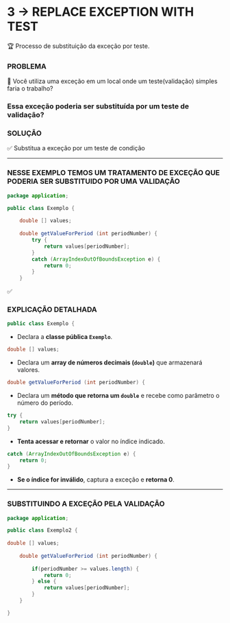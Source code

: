 # 3 → REPLACE EXCEPTION WITH TEST

🏆 Processo de substituição da exceção por teste.


### PROBLEMA

🚨 Você utiliza uma exceção em um local onde um teste(validação) simples faria o trabalho? 

### Essa exceção poderia ser substituída por um teste de validação?


### SOLUÇÃO

✅ Substitua a exceção por um teste de condição


---

### NESSE EXEMPLO TEMOS UM TRATAMENTO DE EXCEÇÃO QUE PODERIA SER SUBSTITUIDO POR UMA VALIDAÇÃO

```java
package application;

public class Exemplo {
	
	double [] values;
	
	double getValueForPeriod (int periodNumber) {
		try {
			return values[periodNumber];
		} 
		catch (ArrayIndexOutOfBoundsException e) {
			return 0;
		}
	}

```

✅

### EXPLICAÇÃO DETALHADA

```java
public class Exemplo {

```

- Declara a **classe pública `Exemplo`**.

```java
double [] values;

```

- Declara um **array de números decimais (`double`)** que armazenará valores.

```java
double getValueForPeriod (int periodNumber) {

```

- Declara um **método que retorna um `double`** e recebe como parâmetro o número do período.

```java
try {
    return values[periodNumber];
}

```

- **Tenta acessar e retornar** o valor no índice indicado.

```java
catch (ArrayIndexOutOfBoundsException e) {
    return 0;
}

```

- **Se o índice for inválido**, captura a exceção e **retorna 0**.

---


### SUBSTITUINDO A EXCEÇÃO PELA VALIDAÇÃO

```java
package application;

public class Exemplo2 {
	
double [] values;
	
	double getValueForPeriod (int periodNumber) {
		
		if(periodNumber >= values.length) {
			return 0;
		} else {
			return values[periodNumber];
		}
	}

}
```